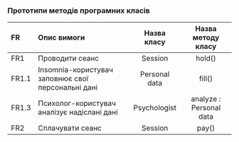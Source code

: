 ### Прототипи методів програмних класів
|FR|Опис вимоги|Назва класу|Назва методу класу|
|:-|:-|:-:|:-:|
|FR1|Проводити сеанс|Session|hold()
|FR1.1|Insomnia-користувач заповнює свої персональні дані|Personal data|fill()|
|FR1.3|Психолог-користувач аналізує надіслані дані|Psychologist|analyze : Personal data|
|FR2|Сплачувати сеанс|Session|pay()|
